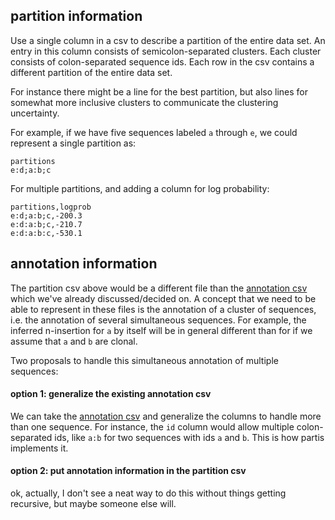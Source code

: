 
## partition information

Use a single column in a csv to describe a partition of the entire data set.
An entry in this column consists of semicolon-separated clusters.
Each cluster consists of colon-separated sequence ids.
Each row in the csv contains a different partition of the entire data set.

For instance there might be a line for the best partition, but also lines for somewhat more inclusive clusters to communicate the clustering uncertainty.

For example, if we have five sequences labeled `a` through `e`, we could represent a single partition as:

```
partitions
e:d;a:b;c
```

For multiple partitions, and adding a column for log probability:

```
partitions,logprob
e:d;a:b;c,-200.3
e:d:a:b;c,-210.7
e:d:a:b:c,-530.1
```

## annotation information

The partition csv above would be a different file than the [annotation csv](https://github.com/airr-community/airr-formats/blob/master/docs/rearrangements.md) which we've already discussed/decided on.
A concept that we need to be able to represent in these files is the annotation of a cluster of sequences, i.e. the annotation of several simultaneous sequences.
For example, the inferred n-insertion for `a` by itself will be in general different than for if we assume that `a` and `b` are clonal.

Two proposals to handle this simultaneous annotation of multiple sequences:

#### option 1: generalize the existing annotation csv

We can take the [annotation csv](https://github.com/airr-community/airr-formats/blob/master/docs/rearrangements.md) and generalize the columns to handle more than one sequence.
For instance, the `id` column would allow multiple colon-separated ids, like `a:b` for two sequences with ids `a` and `b`.
This is how partis implements it.

#### option 2: put annotation information in the partition csv

ok, actually, I don't see a neat way to do this without things getting recursive, but maybe someone else will.
